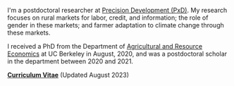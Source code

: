 I'm a postdoctoral researcher at [Precision Development (PxD)](https://www.precisiondev.org). My research focuses on rural markets for labor, credit, and information; the role of gender in these markets; and farmer adaptation to climate change through these markets.

I received a PhD from the Department of [Agricultural and Resource Economics](https://are.berkeley.edu/) at UC Berkeley in August, 2020, and was a postdoctoral scholar in the department between 2020 and 2021.


__[Curriculum Vitae](/pdf/VaishnaviSurendra_CV.pdf)__ (Updated August 2023)